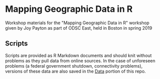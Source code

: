 # Mapping Geographic Data in R

Workshop materials for the "Mapping Geographic Data in R" workshop given by Joy Payton as part of ODSC East, held in Boston in spring 2019

## Scripts

Scripts are provided as R Markdown documents and should knit without problems as they pull data from online sources.  In the case of unforeseen problems (a federal government shutdown, connectivity problems), versions of these data are also saved in the [Data](/Data) portion of this repo.
